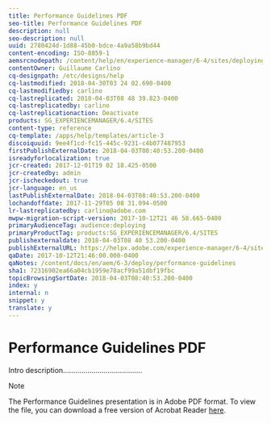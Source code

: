 ```yaml
---
title: Performance Guidelines PDF
seo-title: Performance Guidelines PDF
description: null
seo-description: null
uuid: 2780424d-1d88-45b0-bdce-4a9a58b9bd44
content-encoding: ISO-8859-1
aemsrcnodepath: /content/help/en/experience-manager/6-4/sites/deploying/using/DO-NOT-DELETE-performance-guidelines-pdf
contentOwner: Guillaume Carlino
cq-designpath: /etc/designs/help
cq-lastmodified: 2018-04-30T03 24 02.690-0400
cq-lastmodifiedby: carlino
cq-lastreplicated: 2018-04-03T08 48 39.823-0400
cq-lastreplicatedby: carlino
cq-lastreplicationaction: Deactivate
products: SG_EXPERIENCEMANAGER/6.4/SITES
content-type: reference
cq-template: /apps/help/templates/article-3
discoiquuid: 9ee4f1cd-fc15-445c-9231-c4b077487953
firstPublishExternalDate: 2018-04-03T08:40:53.200-0400
isreadyforlocalization: true
jcr-created: 2017-12-01T19 02 18.425-0500
jcr-createdby: admin
jcr-ischeckedout: true
jcr-language: en_us
lastPublishExternalDate: 2018-04-03T08:40:53.200-0400
lochandoffdate: 2017-11-29T05 08 31.094-0500
lr-lastreplicatedby: carlino@adobe.com
mwpw-migration-script-version: 2017-10-12T21 46 58.665-0400
primaryAudienceTag: audience:deploying
primaryProductTag: products:SG_EXPERIENCEMANAGER/6.4/SITES
publishexternaldate: 2018-04-03T08 40 53.200-0400
publishExternalURL: https://helpx.adobe.com/experience-manager/6-4/sites/deploying/using/DO-NOT-DELETE-performance-guidelines-pdf.html
qaDate: 2017-10-12T21:46:00.000-0400
qaNotes: /content/docs/en/aem/6-3/deploy/performance-guidelines
sha1: 72316902ea66a04cb1959e78acf99a51dbf19fbc
topicBrowsingSortDate: 2018-04-03T08:40:53.200-0400
index: y
internal: n
snippet: y
translate: y
---
```


# Performance Guidelines PDF

Intro description.......................................

>[!NOTE]
>
><p>The Performance Guidelines presentation is in Adobe PDF format. To view the file, you can download a free version of Acrobat Reader <a href="https://get.adobe.com/reader/">here</a>.</p> 
